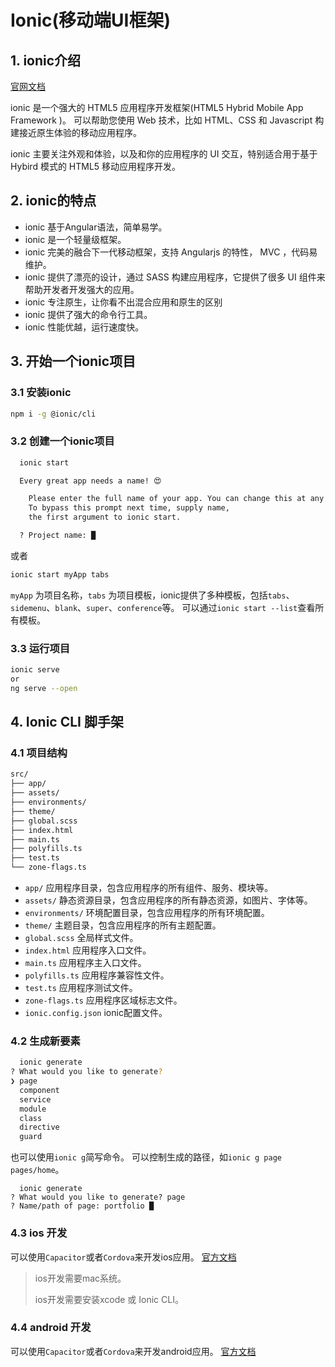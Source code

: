 # Ionic(移动端UI框架)

## 1. ionic介绍

[官网文档](https://ionicframework.com/docs/)

ionic 是一个强大的 HTML5 应用程序开发框架(HTML5 Hybrid Mobile App Framework )。 可以帮助您使用 Web 技术，比如 HTML、CSS 和
Javascript 构建接近原生体验的移动应用程序。

ionic 主要关注外观和体验，以及和你的应用程序的 UI 交互，特别适合用于基于 Hybird 模式的 HTML5 移动应用程序开发。

## 2. ionic的特点

* ionic 基于Angular语法，简单易学。
* ionic 是一个轻量级框架。
* ionic 完美的融合下一代移动框架，支持 Angularjs 的特性， MVC ，代码易维护。
* ionic 提供了漂亮的设计，通过 SASS 构建应用程序，它提供了很多 UI 组件来帮助开发者开发强大的应用。
* ionic 专注原生，让你看不出混合应用和原生的区别
* ionic 提供了强大的命令行工具。
* ionic 性能优越，运行速度快。

## 3. 开始一个ionic项目

### 3.1 安装ionic

```bash
npm i -g @ionic/cli
```

### 3.2 创建一个ionic项目

```bash
  ionic start

  Every great app needs a name! 😍

    Please enter the full name of your app. You can change this at any time.
    To bypass this prompt next time, supply name,
    the first argument to ionic start.

  ? Project name: █
```

或者

```bash
ionic start myApp tabs
```

`myApp` 为项目名称，`tabs` 为项目模板，ionic提供了多种模板，包括`tabs`、`sidemenu`、`blank`、`super`、`conference`等。
可以通过`ionic start --list`查看所有模板。

### 3.3 运行项目

```bash
ionic serve
or
ng serve --open
```

## 4. Ionic CLI 脚手架

### 4.1 项目结构

```bash
src/
├── app/
├── assets/
├── environments/
├── theme/
├── global.scss
├── index.html
├── main.ts
├── polyfills.ts
├── test.ts
└── zone-flags.ts
```

* `app/` 应用程序目录，包含应用程序的所有组件、服务、模块等。
* `assets/` 静态资源目录，包含应用程序的所有静态资源，如图片、字体等。
* `environments/` 环境配置目录，包含应用程序的所有环境配置。
* `theme/` 主题目录，包含应用程序的所有主题配置。
* `global.scss` 全局样式文件。
* `index.html` 应用程序入口文件。
* `main.ts` 应用程序主入口文件。
* `polyfills.ts` 应用程序兼容性文件。
* `test.ts` 应用程序测试文件。
* `zone-flags.ts` 应用程序区域标志文件。
* `ionic.config.json` ionic配置文件。

### 4.2 生成新要素

```bash
  ionic generate
? What would you like to generate?
❯ page
  component
  service
  module
  class
  directive
  guard
```

也可以使用`ionic g`简写命令。
可以控制生成的路径，如`ionic g page pages/home`。

```shell
  ionic generate
? What would you like to generate? page
? Name/path of page: portfolio █
```

### 4.3 ios 开发

可以使用`Capacitor`或者`Cordova`来开发ios应用。
[官方文档](https://ionicframework.com/docs/developing/ios)

> ios开发需要mac系统。
>
> ios开发需要安装xcode 或 Ionic CLI。

### 4.4 android 开发

可以使用`Capacitor`或者`Cordova`来开发android应用。
[官方文档](https://ionicframework.com/docs/developing/android)
